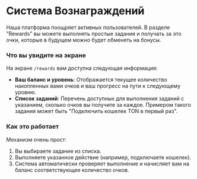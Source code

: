 # Система Вознаграждений

Наша платформа поощряет активных пользователей. В разделе "Rewards" вы можете выполнять простые задания и получать за это очки, которые в будущем можно будет обменять на бонусы.

### Что вы увидите на экране

На экране `/rewards` вам доступна следующая информация:

* **Ваш баланс и уровень**: Отображается текущее количество накопленных вами очков и ваш прогресс на пути к следующему уровню.
* **Список заданий**: Перечень доступных для выполнения заданий с указанием, сколько очков вы получите за каждое. Примером такого задания может быть "Подключить кошелек TON в первый раз".

### Как это работает

Механизм очень прост:
1.  Вы выбираете задание из списка.
2.  Выполняете указанное действие (например, подключаете кошелек).
3.  Система автоматически проверяет выполнение и начисляет вам на баланс соответствующее количество очков.